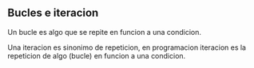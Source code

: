 ## Bucles e iteracion

Un bucle es algo que se repite en funcion a una condicion.

Una iteracion es sinonimo de repeticion, en programacion iteracion es la repeticion de algo (bucle) en funcion a una condicion.